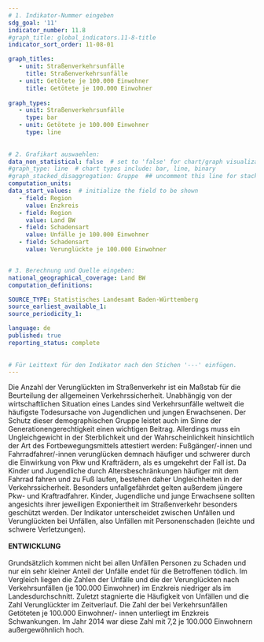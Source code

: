 ```yaml
---
# 1. Indikator-Nummer eingeben 
sdg_goal: '11'
indicator_number: 11.8
#graph_title: global_indicators.11-8-title
indicator_sort_order: 11-08-01

graph_titles:
   - unit: Straßenverkehrsunfälle
     title: Straßenverkehrsunfälle
   - unit: Getötete je 100.000 Einwohner
     title: Getötete je 100.000 Einwohner
  
graph_types:
   - unit: Straßenverkehrsunfälle
     type: bar
   - unit: Getötete je 100.000 Einwohner
     type: line
 
 
# 2. Grafikart auswaehlen: 
data_non_statistical: false  # set to 'false' for chart/graph visualization 
#graph_type: line  # chart types include: bar, line, binary 
#graph_stacked_disaggregation: Gruppe  ## uncomment this line for stacked bars. eplace 'Geschlecht' with the field of aggregation. 
computation_units:  
data_start_values:  # initialize the field to be shown  
   - field: Region 
     value: Enzkreis
   - field: Region 
     value: Land BW
   - field: Schadensart 
     value: Unfälle je 100.000 Einwohner
   - field: Schadensart 
     value: Verunglückte je 100.000 Einwohner


# 3. Berechnung und Quelle eingeben: 
national_geographical_coverage: Land BW
computation_definitions: 

SOURCE_TYPE: Statistisches Landesamt Baden-Württemberg
source_earliest_available_1: 
source_periodicity_1: 

language: de   
published: true 
reporting_status: complete
 
 
# Für Leittext für den Indikator nach den Stichen '---' einfügen. 
---
```

Die Anzahl der Verunglückten im Straßenverkehr ist ein Maßstab für die Beurteilung der allgemeinen Verkehrssicherheit. Unabhängig von der wirtschaftlichen Situation eines Landes sind Verkehrsunfälle weltweit die häufigste Todesursache von Jugendlichen und jungen Erwachsenen. Der Schutz dieser demographischen Gruppe leistet auch im Sinne der Generationengerechtigkeit einen wichtigen Beitrag. Allerdings muss ein Ungleichgewicht in der Sterblichkeit und der Wahrscheinlichkeit hinsichtlich der Art des Fortbewegungsmittels attestiert werden: Fußgänger/-innen und Fahrradfahrer/-innen verunglücken demnach häufiger und schwerer durch die Einwirkung von Pkw und Krafträdern, als es umgekehrt der Fall ist. Da Kinder und Jugendliche durch Altersbeschränkungen häufiger mit dem Fahrrad fahren und zu Fuß laufen, bestehen daher Ungleichheiten in der Verkehrssicherheit. Besonders unfallgefährdet gelten außerdem jüngere Pkw- und Kraftradfahrer. Kinder, Jugendliche und junge Erwachsene sollten angesichts ihrer jeweiligen Exponiertheit im Straßenverkehr besonders geschützt werden. Der Indikator unterscheidet zwischen Unfällen und Verunglückten bei Unfällen, also Unfällen mit Personenschaden (leichte und schwere Verletzungen). <br>
<br>
**ENTWICKLUNG** <br>
<br>
Grundsätzlich kommen nicht bei allen Unfällen Personen zu Schaden und nur ein sehr kleiner Anteil der Unfälle endet für die Betroffenen tödlich. Im Vergleich liegen die Zahlen der Unfälle und die der Verunglückten nach Verkehrsunfällen (je 100.000 Einwohner) im Enzkreis niedriger als im Landesdurchschnitt. Zuletzt stagnierte die Häufigkeit von Unfällen und die Zahl Verunglückter im Zeitverlauf. Die Zahl der bei Verkehrsunfällen Getöteten je 100.000 Einwohner/- innen unterliegt im Enzkreis Schwankungen. Im Jahr 2014 war diese Zahl mit 7,2 je 100.000 Einwohnern außergewöhnlich hoch.
